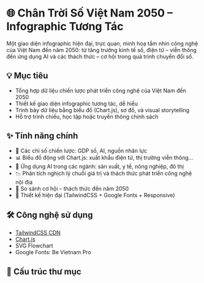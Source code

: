 # 🌐 Chân Trời Số Việt Nam 2050 – Infographic Tương Tác

Một giao diện infographic hiện đại, trực quan, minh hoạ tầm nhìn công nghệ của Việt Nam đến năm 2050: từ tăng trưởng kinh tế số, điện tử – viễn thông đến ứng dụng AI và các thách thức – cơ hội trong quá trình chuyển đổi số.

## 💡 Mục tiêu

- Tổng hợp dữ liệu chiến lược phát triển công nghệ của Việt Nam đến 2050
- Thiết kế giao diện infographic tương tác, dễ hiểu
- Trình bày dữ liệu bằng biểu đồ (Chart.js), sơ đồ, và visual storytelling
- Hỗ trợ trình chiếu, học tập hoặc truyền thông chính sách

## ✨ Tính năng chính

- 🎯 Các chỉ số chiến lược: GDP số, AI, nguồn nhân lực
- 📊 Biểu đồ động với Chart.js: xuất khẩu điện tử, thị trường viễn thông...
- 🧠 Ứng dụng AI trong các ngành: sản xuất, y tế, nông nghiệp, đô thị
- 📉 Phân tích nghịch lý chuỗi giá trị và thách thức phát triển công nghệ nội địa
- 🧭 So sánh cơ hội – thách thức đến năm 2050
- 🎨 Thiết kế hiện đại (TailwindCSS + Google Fonts + Responsive)

## 🛠 Công nghệ sử dụng

- [TailwindCSS CDN](https://tailwindcss.com/docs/installation/play-cdn)
- [Chart.js](https://www.chartjs.org/)
- SVG Flowchart
- Google Fonts: Be Vietnam Pro

## 📁 Cấu trúc thư mục

